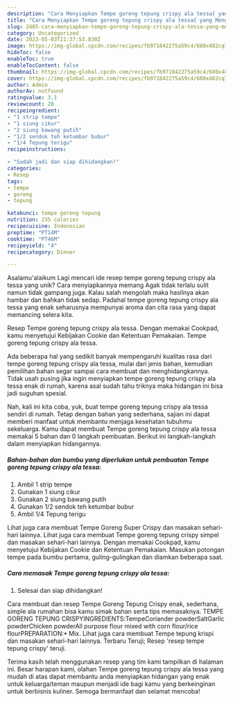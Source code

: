 ```yaml
---
description: "Cara Menyiapkan Tempe goreng tepung crispy ala tessa{ yang Menggugah Selera"
title: "Cara Menyiapkan Tempe goreng tepung crispy ala tessa{ yang Menggugah Selera"
slug: 2405-cara-menyiapkan-tempe-goreng-tepung-crispy-ala-tessa-yang-menggugah-selera
category: Uncategorized
date: 2023-05-03T21:37:53.830Z
image: https://img-global.cpcdn.com/recipes/fb971842275a59c4/680x482cq70/tempe-goreng-tepung-crispy-ala-tessa-foto-resep-utama.jpg
hideToc: false
enableToc: true
enableTocContent: false
thumbnail: https://img-global.cpcdn.com/recipes/fb971842275a59c4/680x482cq70/tempe-goreng-tepung-crispy-ala-tessa-foto-resep-utama.jpg
cover: https://img-global.cpcdn.com/recipes/fb971842275a59c4/680x482cq70/tempe-goreng-tepung-crispy-ala-tessa-foto-resep-utama.jpg
author: Admin
authorAv: notfound
ratingvalue: 3.1
reviewcount: 20
recipeingredient:
- "1 strip tempe"
- "1 siung cikur"
- "2 siung bawang putih"
- "1/2 sendok teh ketumbar bubur"
- "1/4 Tepung terigu"
recipeinstructions:

- "Sudah jadi dan siap dihidangkan!"
categories:
- Resep
tags:
- tempe
- goreng
- tepung

katakunci: tempe goreng tepung 
nutrition: 235 calories
recipecuisine: Indonesian
preptime: "PT14M"
cooktime: "PT46M"
recipeyield: "4"
recipecategory: Dinner

---
```



Asalamu'alaikum Lagi mencari ide resep tempe goreng tepung crispy ala tessa yang unik? Cara menyiapkannya memang Agak tidak terlalu sulit namun tidak gampang juga. Kalau salah mengolah maka hasilnya akan hambar dan bahkan tidak sedap. Padahal tempe goreng tepung crispy ala tessa yang enak seharusnya mempunyai aroma dan cita rasa yang dapat memancing selera kita.


Resep Tempe goreng tepung crispy ala tessa. Dengan memakai Cookpad, kamu menyetujui Kebijakan Cookie dan Ketentuan Pemakaian. Tempe goreng tepung crispy ala tessa.

Ada beberapa hal yang sedikit banyak mempengaruhi kualitas rasa dari tempe goreng tepung crispy ala tessa, mulai dari jenis bahan, kemudian pemilihan bahan segar sampai cara membuat dan menghidangkannya. Tidak usah pusing jika ingin menyiapkan tempe goreng tepung crispy ala tessa enak di rumah, karena asal sudah tahu triknya maka hidangan ini bisa jadi suguhan spesial.


Nah, kali ini kita coba, yuk, buat tempe goreng tepung crispy ala tessa sendiri di rumah. Tetap dengan bahan yang sederhana, sajian ini dapat memberi manfaat untuk membantu menjaga kesehatan tubuhmu sekeluarga. Kamu dapat membuat Tempe goreng tepung crispy ala tessa memakai 5 bahan dan 0 langkah pembuatan. Berikut ini langkah-langkah dalam menyiapkan hidangannya.

<!--inarticleads1-->

##### Bahan-bahan dan bumbu yang diperlukan untuk pembuatan Tempe goreng tepung crispy ala tessa:

1. Ambil 1 strip tempe
1. Gunakan 1 siung cikur
1. Gunakan 2 siung bawang putih
1. Gunakan 1/2 sendok teh ketumbar bubur
1. Ambil 1/4 Tepung terigu


Lihat juga cara membuat Tempe Goreng Super Crispy dan masakan sehari-hari lainnya. Lihat juga cara membuat Tempe goreng tepung crispy simpel dan masakan sehari-hari lainnya. Dengan memakai Cookpad, kamu menyetujui Kebijakan Cookie dan Ketentuan Pemakaian. Masukan potongan tempe pada bumbu pertama, guling-gulingkan dan diamkan beberapa saat. 

<!--inarticleads2-->

##### Cara memasak Tempe goreng tepung crispy ala tessa:


1. Selesai dan siap dihidangkan!

Cara membuat dan resep Tempe Goreng Tepung Crispy enak, sederhana, simple ala rumahan bisa kamu simak bahan serta tips memasaknya. TEMPE GORENG TEPUNG CRISPYINGREDIENTS:TempeCoriander powderSaltGarlic powderChicken powderAll purpose flour mixed with corn flour/rice flourPREPARATION:• Mix. Lihat juga cara membuat Tempe tepung krispi dan masakan sehari-hari lainnya. Terbaru Teruji; Resep &#39;resep tempe tepung crispy&#39; teruji. 

Terima kasih telah menggunakan resep yang tim kami tampilkan di halaman ini. Besar harapan kami, olahan Tempe goreng tepung crispy ala tessa yang mudah di atas dapat membantu anda menyiapkan hidangan yang enak untuk keluarga/teman maupun menjadi ide bagi kamu yang berkeinginan untuk berbisnis kuliner. Semoga bermanfaat dan selamat mencoba!
